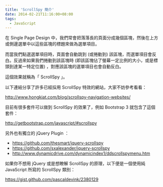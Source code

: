 ```yaml
---
title: 'ScrollSpy 簡介'
date: 2014-02-21T11:16:00+08:00
tags:
  - JavaScript
---
```


在 Single Page Design 中，我們常會把落落長的頁面分成幾個區塊，然後在上方或側邊選單中以這些區塊的標題來做為選單項目。

<!-- more -->

而當我們點選選單項目時，頁面會自動跳到 (或捲動到) 該區塊，而選單項目會反白。反過來如果我們捲動到該區塊時 (即該區塊佔了螢幕一定比例的大小，或是標頭到達某一特定位置) ，對應該區塊的選單項目也會自動反白。

這個效果就稱為「 ScrollSpy 」。

以下連結分享了許多已經採用 ScrollSpy 特效的網站，大家不妨參考看看：

http://www.hongkiat.com/blog/scrollspy-navigation-websites/

目前有很多套件可以做到 ScrollSpy 的效果了，例如 Bootstrap 3 就包含了這個套件：

http://getbootstrap.com/javascript/#scrollspy

另外也有獨立的 jQuery Plugin ：

* https://github.com/thesmart/jquery-scrollspy
* https://github.com/sxalexander/jquery-scrollspy
* http://www.dynamicdrive.com/dynamicindex1/ddscrollspymenu.htm

如果你不想用 jQuery 或是想瞭解 ScrollSpy 的原理，以下便是一個使用純 JavaScript 所寫的 ScrollSpy 類別：

https://gist.github.com/pascaldevink/2380129
